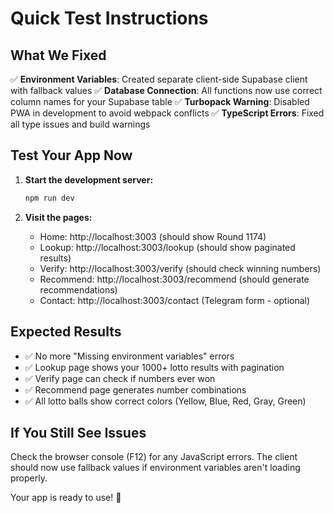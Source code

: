 # Quick Test Instructions

## What We Fixed

✅ **Environment Variables**: Created separate client-side Supabase client with fallback values
✅ **Database Connection**: All functions now use correct column names for your Supabase table
✅ **Turbopack Warning**: Disabled PWA in development to avoid webpack conflicts
✅ **TypeScript Errors**: Fixed all type issues and build warnings

## Test Your App Now

1. **Start the development server:**
   ```bash
   npm run dev
   ```

2. **Visit the pages:**
   - Home: http://localhost:3003 (should show Round 1174)
   - Lookup: http://localhost:3003/lookup (should show paginated results)
   - Verify: http://localhost:3003/verify (should check winning numbers)
   - Recommend: http://localhost:3003/recommend (should generate recommendations)
   - Contact: http://localhost:3003/contact (Telegram form - optional)

## Expected Results

- ✅ No more "Missing environment variables" errors
- ✅ Lookup page shows your 1000+ lotto results with pagination
- ✅ Verify page can check if numbers ever won
- ✅ Recommend page generates number combinations
- ✅ All lotto balls show correct colors (Yellow, Blue, Red, Gray, Green)

## If You Still See Issues

Check the browser console (F12) for any JavaScript errors. The client should now use fallback values if environment variables aren't loading properly.

Your app is ready to use! 🎉